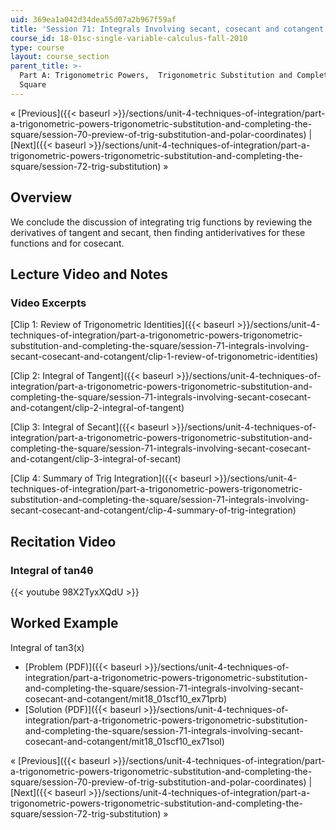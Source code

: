 ```yaml
---
uid: 369ea1a042d34dea55d07a2b967f59af
title: 'Session 71: Integrals Involving secant, cosecant and cotangent'
course_id: 18-01sc-single-variable-calculus-fall-2010
type: course
layout: course_section
parent_title: >-
  Part A: Trigonometric Powers,  Trigonometric Substitution and Completing the
  Square
---
```


« [Previous]({{< baseurl >}}/sections/unit-4-techniques-of-integration/part-a-trigonometric-powers-trigonometric-substitution-and-completing-the-square/session-70-preview-of-trig-substitution-and-polar-coordinates) | [Next]({{< baseurl >}}/sections/unit-4-techniques-of-integration/part-a-trigonometric-powers-trigonometric-substitution-and-completing-the-square/session-72-trig-substitution) »

Overview
--------

We conclude the discussion of integrating trig functions by reviewing the derivatives of tangent and secant, then finding antiderivatives for these functions and for cosecant.

Lecture Video and Notes
-----------------------

### Video Excerpts

[Clip 1: Review of Trigonometric Identities]({{< baseurl >}}/sections/unit-4-techniques-of-integration/part-a-trigonometric-powers-trigonometric-substitution-and-completing-the-square/session-71-integrals-involving-secant-cosecant-and-cotangent/clip-1-review-of-trigonometric-identities)

[Clip 2: Integral of Tangent]({{< baseurl >}}/sections/unit-4-techniques-of-integration/part-a-trigonometric-powers-trigonometric-substitution-and-completing-the-square/session-71-integrals-involving-secant-cosecant-and-cotangent/clip-2-integral-of-tangent)

[Clip 3: Integral of Secant]({{< baseurl >}}/sections/unit-4-techniques-of-integration/part-a-trigonometric-powers-trigonometric-substitution-and-completing-the-square/session-71-integrals-involving-secant-cosecant-and-cotangent/clip-3-integral-of-secant)

[Clip 4: Summary of Trig Integration]({{< baseurl >}}/sections/unit-4-techniques-of-integration/part-a-trigonometric-powers-trigonometric-substitution-and-completing-the-square/session-71-integrals-involving-secant-cosecant-and-cotangent/clip-4-summary-of-trig-integration)

Recitation Video
----------------

### Integral of tan4θ

{{< youtube 98X2TyxXQdU >}}

Worked Example
--------------

Integral of tan3(x)

*   [Problem (PDF)]({{< baseurl >}}/sections/unit-4-techniques-of-integration/part-a-trigonometric-powers-trigonometric-substitution-and-completing-the-square/session-71-integrals-involving-secant-cosecant-and-cotangent/mit18_01scf10_ex71prb)
*   [Solution (PDF)]({{< baseurl >}}/sections/unit-4-techniques-of-integration/part-a-trigonometric-powers-trigonometric-substitution-and-completing-the-square/session-71-integrals-involving-secant-cosecant-and-cotangent/mit18_01scf10_ex71sol)

« [Previous]({{< baseurl >}}/sections/unit-4-techniques-of-integration/part-a-trigonometric-powers-trigonometric-substitution-and-completing-the-square/session-70-preview-of-trig-substitution-and-polar-coordinates) | [Next]({{< baseurl >}}/sections/unit-4-techniques-of-integration/part-a-trigonometric-powers-trigonometric-substitution-and-completing-the-square/session-72-trig-substitution) »